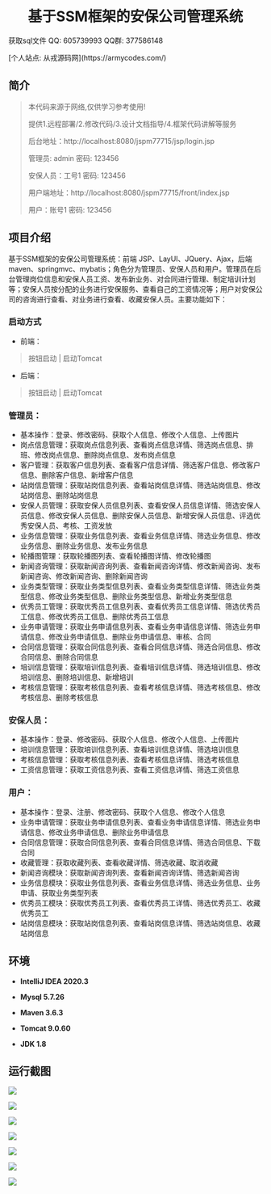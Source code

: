 <p><h1 align="center">基于SSM框架的安保公司管理系统</h1></p>

<p> 获取sql文件 QQ: 605739993 QQ群: 377586148 </p>
<p> [个人站点: 从戎源码网](https://armycodes.com/)</p>

## 简介

> 本代码来源于网络,仅供学习参考使用!
>
> 提供1.远程部署/2.修改代码/3.设计文档指导/4.框架代码讲解等服务
>
> 后台地址：http://localhost:8080/jspm77715/jsp/login.jsp
>
> 管理员: admin 密码: 123456
> 
> 安保人员：工号1 密码: 123456
>
> 用户端地址：http://localhost:8080/jspm77715/front/index.jsp
>
> 用户：账号1 密码: 123456
>

## 项目介绍

基于SSM框架的安保公司管理系统：前端 JSP、LayUI、JQuery、Ajax，后端 maven、springmvc、mybatis；角色分为管理员、安保人员和用户。管理员在后台管理岗位信息和安保人员工资、发布新业务、对合同进行管理、制定培训计划等；安保人员按分配的业务进行安保服务、查看自己的工资情况等；用户对安保公司的咨询进行查看、对业务进行查看、收藏安保人员。主要功能如下：

### 启动方式

- 前端：
> 按钮启动 | 启动Tomcat

- 后端：
> 按钮启动 | 启动Tomcat

### 管理员：

- 基本操作：登录、修改密码、获取个人信息、修改个人信息、上传图片
- 岗点信息管理：获取岗点信息列表、查看岗点信息详情、筛选岗点信息、排班、修改岗点信息、删除岗点信息、发布岗点信息
- 客户管理：获取客户信息列表、查看客户信息详情、筛选客户信息、修改客户信息、删除客户信息、新增客户信息
- 站岗信息管理：获取站岗信息列表、查看站岗信息详情、筛选站岗信息、修改站岗信息、删除站岗信息
- 安保人员管理：获取安保人员信息列表、查看安保人员信息详情、筛选安保人员信息、修改安保人员信息、删除安保人员信息、新增安保人员信息、评选优秀安保人员、考核、工资发放
- 业务信息管理：获取业务信息列表、查看业务信息详情、筛选业务信息、修改业务信息、删除业务信息、发布业务信息
- 轮播图管理：获取轮播图列表、查看轮播图详情、修改轮播图
- 新闻咨询管理：获取新闻咨询列表、查看新闻咨询详情、修改新闻咨询、发布新闻咨询、修改新闻咨询、删除新闻咨询
- 业务类型管理：获取业务类型信息列表、查看业务类型信息详情、筛选业务类型信息、修改业务类型信息、删除业务类型信息、新增业务类型信息
- 优秀员工管理：获取优秀员工信息列表、查看优秀员工信息详情、筛选优秀员工信息、修改优秀员工信息、删除优秀员工信息
- 业务申请管理：获取业务申请信息列表、查看业务申请信息详情、筛选业务申请信息、修改业务申请信息、删除业务申请信息、审核、合同
- 合同信息管理：获取合同信息列表、查看合同信息详情、筛选合同信息、修改合同信息、删除合同信息
- 培训信息管理：获取培训信息列表、查看培训信息详情、筛选培训信息、修改培训信息、删除培训信息、新增培训
- 考核信息管理：获取考核信息列表、查看考核信息详情、筛选考核信息、修改考核信息、删除考核信息

### 安保人员：

- 基本操作：登录、修改密码、获取个人信息、修改个人信息、上传图片
- 培训信息管理：获取培训信息列表、查看培训信息详情、筛选培训信息
- 考核信息管理：获取考核信息列表、查看考核信息详情、筛选考核信息
- 工资信息管理：获取工资信息列表、查看工资信息详情、筛选工资信息

### 用户：

- 基本操作：登录、注册、修改密码、获取个人信息、修改个人信息
- 业务申请管理：获取业务申请信息列表、查看业务申请信息详情、筛选业务申请信息、修改业务申请信息、删除业务申请信息
- 合同信息管理：获取合同信息列表、查看合同信息详情、筛选合同信息、下载合同
- 收藏管理：获取收藏列表、查看收藏详情、筛选收藏、取消收藏
- 新闻咨询模块：获取新闻咨询列表、查看新闻咨询详情、筛选新闻咨询
- 业务信息模块：获取业务信息列表、查看业务信息详情、筛选业务信息、业务申请、获取业务类型列表
- 优秀员工模块：获取优秀员工列表、查看优秀员工详情、筛选优秀员工、收藏优秀员工
- 站岗信息模块：获取站岗信息列表、查看站岗信息详情、筛选站岗信息、收藏站岗信息



## 环境

- <b>IntelliJ IDEA 2020.3</b>

- <b>Mysql 5.7.26</b>
  
- <b>Maven 3.6.3</b>

- <b>Tomcat 9.0.60</b>

- <b>JDK 1.8</b>

## 运行截图
![](screenshot/1.png)

![](screenshot/2.png)

![](screenshot/3.png)

![](screenshot/4.png)

![](screenshot/5.png)

![](screenshot/6.png)

![](screenshot/7.png)
